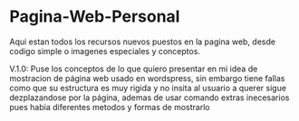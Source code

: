 # Pagina-Web-Personal
Aqui estan todos los recursos nuevos puestos en la pagina web, desde codigo simple o imagenes especiales y conceptos.

V.1.0:
Puse los conceptos de lo que quiero presentar en mi idea de mostracion de página web usado en wordspress, sin embargo tiene fallas como que su estructura es muy rigida y no insita al usuario a querer sigue dezplazandose por la página, ademas de usar comando extras inecesarios pues habia diferentes metodos y formas de mostrarlo
